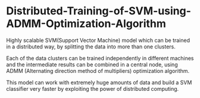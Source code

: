 # Distributed-Training-of-SVM-using-ADMM-Optimization-Algorithm
Highly scalable SVM(Support Vector Machine) model which can be trained in a distributed way, by splitting the data into more than one clusters. 

Each of the data clusters can be trained independently in different machines and the intermediate results can be combined in a central node, using ADMM (Alternating direction method of multipliers) optimization algorithm. 

This model can work with extremely huge amounts of data and build a SVM classifier very faster by exploiting the power of distributed computing.
